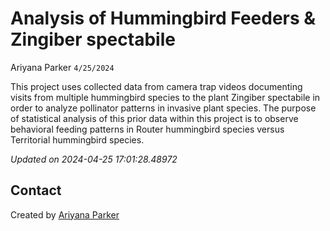 Analysis of Hummingbird Feeders & Zingiber spectabile
================
Ariyana Parker
`4/25/2024`

<!-- Short Description  -->

This project uses collected data from camera trap videos documenting
visits from multiple hummingbird species to the plant Zingiber
spectabile in order to analyze pollinator patterns in invasive plant
species. The purpose of statistical analysis of this prior data within
this project is to observe behavioral feeding patterns in Router
hummingbird species versus Territorial hummingbird species.

*Updated on 2024-04-25 17:01:28.48972*

<!-- README.md is generated from README.Rmd. Please edit that file -->

## Contact

Created by [Ariyana Parker](website_URL)
